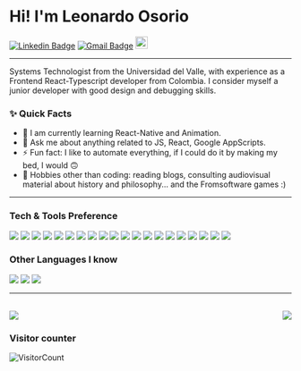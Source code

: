 # Hi! I'm Leonardo Osorio
[![Linkedin Badge](https://img.shields.io/badge/-closorio-blue?style=flat-square&logo=Linkedin&logoColor=white&link=https://www.linkedin.com/in/closorio/)](https://www.linkedin.com/in/closorio/) 
[![Gmail Badge](https://img.shields.io/badge/-cloglich@gmail.com-c14438?style=flat-square&logo=Gmail&logoColor=white&link=mailto:cloglich@gmail.com)](mailto:cloglich@gmail.com)
[<img src="https://img.shields.io/github/followers/closorio?label=follow&style=social" height="22" title="Follow me" />](https://github.com/closorio)

---

<p>
Systems Technologist from the Universidad del Valle, with experience as a Frontend React-Typescript developer from Colombia. I consider myself a junior developer with good design and debugging skills.
<br/>

  
### ✨ Quick Facts

- 🌱 I am currently learning React-Native and Animation.
- 💬 Ask me about anything related to JS, React, Google AppScripts.
- ⚡️ Fun fact: I like to automate everything, if I could do it by making my bed, I would 🙃
- 🎿 Hobbies other than coding: reading blogs, consulting audiovisual material about history and philosophy... and the Fromsoftware games :)

---

### Tech & Tools Preference

<img src = "https://img.shields.io/badge/-HTML5-E34F26?style=flat&logo=html5&logoColor=white"> <img src = "https://img.shields.io/badge/-CSS3-1572B6?style=flat&logo=css3&logoColor=white">
<img src="https://img.shields.io/badge/-Figma-e535ab?style=flat&logo=figma&logoColor=FFFFFF">
<img src="https://img.shields.io/badge/-Bootstrap-563D7C?style=flat&logo=bootstrap&logoColor=white">
<img src="https://img.shields.io/badge/Material%20UI-007FFF?style=flat&logo=mui&logoColor=white"> 
<img src = "https://img.shields.io/badge/-Tailwind-1572B6?style=flat&logo=tailwindcss&logoColor=white">
<img src="https://img.shields.io/badge/-JavaScript-eed718?style=flat&logo=javascript&logoColor=ffffff">
<img src = "https://img.shields.io/badge/-Typescript-1572B6?style=flat&logo=typescript&logoColor=white">
<img src="https://img.shields.io/badge/-React-000000?style=flat&logo=react&logoColor=00c8ff">
<img src="https://img.shields.io/badge/-GraphQL-e535ab?style=flat&logo=graphql&logoColor=FFFFFF">
<img src="https://img.shields.io/badge/-MySQL-F29111?style=flat&logo=mysql&logoColor=FFFFFF">
<img src="http://img.shields.io/badge/-PostgreSQL-4285F4?style=flat&logo=postgresql&logoColor=white">
<img src="https://img.shields.io/badge/-Express.js-787878?style=flat">
<img src="https://img.shields.io/badge/-Node.js-3C873A?style=flat&logo=Node.js&logoColor=white">
<img src="http://img.shields.io/badge/-Google%20Cloud%20Platform-4285F4?style=flat&logo=google%20cloud&logoColor=white">
<img src="https://img.shields.io/badge/-Responsive Web Apps-5A0FC8?style=flat">
<img src="http://img.shields.io/badge/-Git-F1502F?style=flat&logo=git&logoColor=FFFFFF">
<img src="http://img.shields.io/badge/-Github-000000?style=flat&logo=github&logoColor=FFFFFF">
<img src="http://img.shields.io/badge/-VS%20Code-007ACC?style=flat&logo=visual%20studio%20code&logoColor=white">
<img src="http://img.shields.io/badge/-Vercel-black?style=flat&logo=vercel&logoColor=white">

### Other Languages I know
<img src="http://img.shields.io/badge/-Java-F89820?style=flat&logo=java&logoColor=white"> <img src="https://img.shields.io/badge/-%20C++-659ad2?style=flat&logo=c%2B%2B&logoColor=ffffff"> <img src="https://img.shields.io/badge/-Python-black?style=flat&logo=python&logoColor=white"> 

---
<br>

<a  href="https://github.com/closorio">
  <img align='right' src="https://github-readme-stats.vercel.app/api/top-langs/?username=closorio&layout=compact" />
</a>

<img  src="https://github-readme-stats.vercel.app/api?username=closorio&show_icons=true&title_color=fff&icon_color=79ff97&text_color=9f9f9f&bg_color=151515">

<br>


### Visitor counter

![VisitorCount](https://profile-counter.glitch.me/closorio-coder/count.svg)

<br><br>

